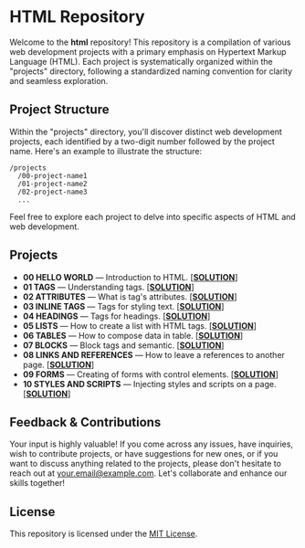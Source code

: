 # HTML Repository

Welcome to the **html** repository! This repository is a compilation of various web development projects with a primary emphasis on Hypertext Markup Language (HTML). Each project is systematically organized within the "projects" directory, following a standardized naming convention for clarity and seamless exploration.

## Project Structure

Within the "projects" directory, you'll discover distinct web development projects, each identified by a two-digit number followed by the project name. Here's an example to illustrate the structure:

```
/projects
  /00-project-name1
  /01-project-name2
  /02-project-name3
  ...
```

Feel free to explore each project to delve into specific aspects of HTML and web development.

## Projects

* **00 HELLO WORLD** — Introduction to HTML. [**[SOLUTION](./projects/00-hello-world/index.html)**]
* **01 TAGS** — Understanding tags. [**[SOLUTION](./projects/01-tags/index.html)**]
* **02 ATTRIBUTES** — What is tag's attributes. [**[SOLUTION](./projects/02-attributes/index.html)**]
* **03 INLINE TAGS** — Tags for styling text. [**[SOLUTION](./projects/03-inline-tags/index.html)**]
* **04 HEADINGS** — Tags for headings. [**[SOLUTION](./projects/04-headings/index.html)**]
* **05 LISTS** — How to create a list with HTML tags. [**[SOLUTION](./projects/05-lists/index.html)**]
* **06 TABLES** — How to compose data in table. [**[SOLUTION](./projects/06-tables/index.html)**]
* **07 BLOCKS** — Block tags and semantic. [**[SOLUTION](./projects/07-blocks/index.html)**]
* **08 LINKS AND REFERENCES** — How to leave a references to another page. [**[SOLUTION](./projects/08-links-and-references/index.html)**]
* **09 FORMS** — Creating of forms with control elements. [**[SOLUTION](./projects/09-forms/index.html)**]
* **10 STYLES AND SCRIPTS** — Injecting styles and scripts on a page. [**[SOLUTION](./projects/10-styles-and-scripts/index.html)**]

## Feedback & Contributions

Your input is highly valuable! If you come across any issues, have inquiries, wish to contribute projects, or have suggestions for new ones, or if you want to discuss anything related to the projects, please don't hesitate to reach out at [your.email@example.com](mailto:your.email@example.com). Let's collaborate and enhance our skills together!

## License

This repository is licensed under the [MIT License](LICENSE).
